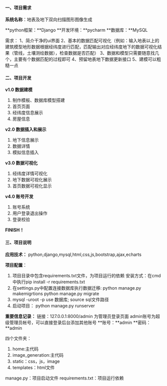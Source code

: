 #### 一、项目需求

**系统名称**：地表及地下双向扫描图形图像生成

**python框架：**Django
**开发环境：**pycharm
**数据库：**MySQL

需求：
1、简介干净的ui界面
2、基本的数据匹配可视化（例如：输入地表以上的建筑模型地形数据根据经纬度进行匹配，匹配输出对应经纬度地下的数据可视化结果（管线，土壤测绘数据），检查数据是否匹配）
3、数据和模型只需要随意找几个，主要有个数据匹配的过程即可
4、预留地表地下数据更新接口
5、建模可以粗糙一点

#### 二、项目开发

**v1.0 数据建模**

1. 制作模板、数据库模型搭建
2. 首页页面
3. 经纬度信息展示
4. 房屋信息

**v2.0 数据插入和展示**

1. 地下信息展示
2. 数据详情
3. 模拟信息插入

**v3.0 数据可视化**

1. 经纬度详情可视化
2. 地下数据可视化展示
3. 首页数据可视化显示

**v4.0 账号开发**

1. 账号系统
2. 用户登录退出操作
3. 登录校验

**FINISH！**

#### 三、项目说明



**应用技术：**
    python,django,mysql,html,css,js,bootstrap,ajax,echarts

**项目配置**：

1. 项目目录中包含requirements.txt文件，为项目运行的依赖
      安装方式：在cmd中执行pip install -r requirements.txt
2. 在settings.py中配置连接数据库执行数据迁移:
    python manage.py makemigrtions
    python manage.py migrate
3. mysql -uroot -p
    use 数据库;
    source sql文件路径
4. 启动项目：
    python manage.py runserver

**重要信息记录：**
链接：127.0.0.1:8000/admin
为管理员登录页面
admin账号为超级管理员帐号，可以直接登录后台添加其他账号
**账号：**admin
**密码：**admin



四个文件夹：
1. home:主代码
2. image_generation:主代码
3. static：css，js，image
4. templates：html文件

manage.py：项目启动文件
requirements.txt：项目运行依赖